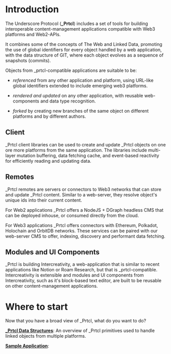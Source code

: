 # Introduction

The Underscore Protocol (**\_Prtcl**) includes a set of tools for building interoperable content-management applications compatible with Web3 platforms and Web2-APIs.

It combines some of the concepts of The Web and Linked Data, promoting the use of global identifiers for every object handled by a web application, with the data structure of GIT, where each object evolves as a sequence of snapshots (commits).

Objects from \_prtcl-compatible applications are suitable to be:

- _referenced_ from any other application and platform, using URL-like global identifiers extended to include emerging web3 platforms.

- _rendered and updated_ on any other application, with reusable web-components and data type recognition.

- _forked_ by creating new branches of the same object on different platforms and by different authors.

## Client

\_Prtcl client libraries can be used to create and update \_Prtcl objects on one ore more platforms from the same application. The libraries include multi-layer mutation buffering, data fetching cache, and event-based reactivity for efficiently reading and updating data.

## Remotes

\_Prtcl remotes are servers or connectors to Web3 networks that can store and update \_Prtcl content. Similar to a web-server, they resolve object's unique ids into their current content.

For Web2 applications \_Prtcl offers a NodeJS + DGraph headless CMS that can be deployed inhouse, or consumed directly from the cloud.

For Web3 applications \_Prtcl offers connectors with Ethereum, Polkadot, Holochain and OrbitDB networks. These services can be paired with our web-server CMS to offer, indexing, discovery and performant data fetching.

## Modules and UI Components

\_Prtcl is building Intercreativity, a web-application that is similar to recent applications like Notion or Roam Research, but that is \_prtcl-compatible. Intercreativity is extensible and modules and UI components from Intercreativity, such as it's block-based text editor, are built to be reusable on other content-management applications.

# Where to start

Now that you have a broad view of \_Prtcl, what do you want to do?

**[\_Prtcl Data Structures](https://www.google.com)**: An overview of \_Prtcl primitives used to handle linked objects from multiple platforms.

**[Sample Application](https:www.cool.com)**:
